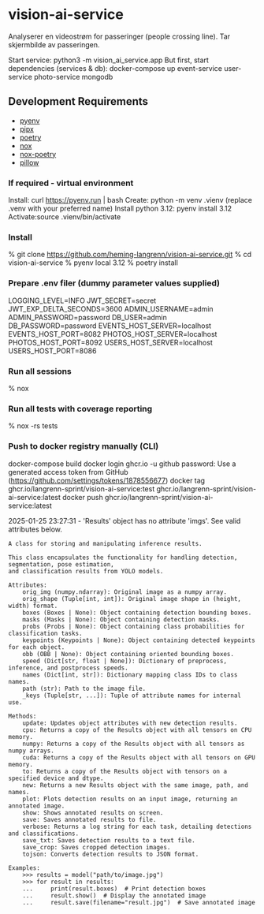 # vision-ai-service

Analyserer en videostrøm for passeringer (people crossing line). Tar skjermbilde av passeringen.

Start service:
python3 -m vision_ai_service.app
But first, start dependencies (services & db):
docker-compose up event-service user-service photo-service mongodb

## Development Requirements

- [pyenv](https://github.com/pyenv/pyenv-installer)
- [pipx](https://github.com/pipxproject/pipx)
- [poetry](https://python-poetry.org/)
- [nox](https://nox.thea.codes/en/stable/)
- [nox-poetry](https://github.com/cjolowicz/nox-poetry)
- [pillow](https://pypi.org/project/Pillow/)

### If required - virtual environment

Install: curl <https://pyenv.run> | bash
Create: python -m venv .vienv (replace .venv with your preferred name)
Install python 3.12: pyenv install 3.12
Activate:source .vienv/bin/activate

### Install

% git clone <https://github.com/heming-langrenn/vision-ai-service.git>
% cd vision-ai-service
% pyenv local 3.12
% poetry install

### Prepare .env filer (dummy parameter values supplied)

LOGGING_LEVEL=INFO
JWT_SECRET=secret
JWT_EXP_DELTA_SECONDS=3600
ADMIN_USERNAME=admin
ADMIN_PASSWORD=password
DB_USER=admin
DB_PASSWORD=password
EVENTS_HOST_SERVER=localhost
EVENTS_HOST_PORT=8082
PHOTOS_HOST_SERVER=localhost
PHOTOS_HOST_PORT=8092
USERS_HOST_SERVER=localhost
USERS_HOST_PORT=8086

### Run all sessions

% nox

### Run all tests with coverage reporting

% nox -rs tests

### Push to docker registry manually (CLI)

docker-compose build
docker login ghcr.io -u github
password: Use a generated access token from GitHub (https://github.com/settings/tokens/1878556677)
docker tag ghcr.io/langrenn-sprint/vision-ai-service:test ghcr.io/langrenn-sprint/vision-ai-service:latest
docker push ghcr.io/langrenn-sprint/vision-ai-service:latest

2025-01-25 23:27:31 - 'Results' object has no attribute 'imgs'. See valid attributes below.

    A class for storing and manipulating inference results.

    This class encapsulates the functionality for handling detection, segmentation, pose estimation,
    and classification results from YOLO models.

    Attributes:
        orig_img (numpy.ndarray): Original image as a numpy array.
        orig_shape (Tuple[int, int]): Original image shape in (height, width) format.
        boxes (Boxes | None): Object containing detection bounding boxes.
        masks (Masks | None): Object containing detection masks.
        probs (Probs | None): Object containing class probabilities for classification tasks.
        keypoints (Keypoints | None): Object containing detected keypoints for each object.
        obb (OBB | None): Object containing oriented bounding boxes.
        speed (Dict[str, float | None]): Dictionary of preprocess, inference, and postprocess speeds.
        names (Dict[int, str]): Dictionary mapping class IDs to class names.
        path (str): Path to the image file.
        _keys (Tuple[str, ...]): Tuple of attribute names for internal use.

    Methods:
        update: Updates object attributes with new detection results.
        cpu: Returns a copy of the Results object with all tensors on CPU memory.
        numpy: Returns a copy of the Results object with all tensors as numpy arrays.
        cuda: Returns a copy of the Results object with all tensors on GPU memory.
        to: Returns a copy of the Results object with tensors on a specified device and dtype.
        new: Returns a new Results object with the same image, path, and names.
        plot: Plots detection results on an input image, returning an annotated image.
        show: Shows annotated results on screen.
        save: Saves annotated results to file.
        verbose: Returns a log string for each task, detailing detections and classifications.
        save_txt: Saves detection results to a text file.
        save_crop: Saves cropped detection images.
        tojson: Converts detection results to JSON format.

    Examples:
        >>> results = model("path/to/image.jpg")
        >>> for result in results:
        ...     print(result.boxes)  # Print detection boxes
        ...     result.show()  # Display the annotated image
        ...     result.save(filename="result.jpg")  # Save annotated image
    
